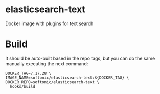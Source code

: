 # elasticsearch-text

Docker image with plugins for text search

# Build

It should be auto-built based in the repo tags, but you can do the same manually executing the next command:

```shell
DOCKER_TAG=7.17.28 \
IMAGE_NAME=softonic/elasticsearch-text:${DOCKER_TAG} \
DOCKER_REPO=softonic/elasticsearch-text \
  hooks/build
```
